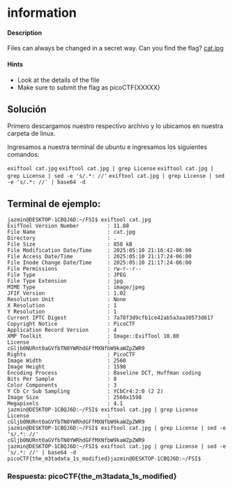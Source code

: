 # information

#### Description

Files can always be changed in a secret way. Can you find the flag? [cat.jpg](https://mercury.picoctf.net/static/e5825f58ef798fdd1af3f6013592a971/cat.jpg)

#### Hints

* Look at the details of the file
* Make sure to submit the flag as picoCTF{XXXXX}

## Solución

Primero descargamos nuestro respectivo archivo y lo ubicamos en nuestra carpeta de linux.

Ingresamos a nuestra terminal de ubuntu e ingresamos los siguientes comandos:

`exiftool cat.jpg`
`exiftool cat.jpg | grep License`
`exiftool cat.jpg | grep License | sed -e 's/.*: //'`
`exiftool cat.jpg | grep License | sed -e 's/.*: //' | base64 -d`

## Terminal de ejemplo:

```
jazmin@DESKTOP-1CBQJ6D:~/FSI$ exiftool cat.jpg
ExifTool Version Number         : 11.88
File Name                       : cat.jpg
Directory                       : .
File Size                       : 858 kB
File Modification Date/Time     : 2025:05:10 21:16:42-06:00
File Access Date/Time           : 2025:05:10 21:17:24-06:00
File Inode Change Date/Time     : 2025:05:10 21:17:24-06:00
File Permissions                : rw-r--r--
File Type                       : JPEG
File Type Extension             : jpg
MIME Type                       : image/jpeg
JFIF Version                    : 1.02
Resolution Unit                 : None
X Resolution                    : 1
Y Resolution                    : 1
Current IPTC Digest             : 7a78f3d9cfb1ce42ab5a3aa30573d617
Copyright Notice                : PicoCTF
Application Record Version      : 4
XMP Toolkit                     : Image::ExifTool 10.80
License                         : cGljb0NURnt0aGVfbTN0YWRhdGFfMXNfbW9kaWZpZWR9
Rights                          : PicoCTF
Image Width                     : 2560
Image Height                    : 1598
Encoding Process                : Baseline DCT, Huffman coding
Bits Per Sample                 : 8
Color Components                : 3
Y Cb Cr Sub Sampling            : YCbCr4:2:0 (2 2)
Image Size                      : 2560x1598
Megapixels                      : 4.1
jazmin@DESKTOP-1CBQJ6D:~/FSI$ exiftool cat.jpg | grep License
License                         : cGljb0NURnt0aGVfbTN0YWRhdGFfMXNfbW9kaWZpZWR9
jazmin@DESKTOP-1CBQJ6D:~/FSI$ exiftool cat.jpg | grep License | sed -e 's/.*: //'
cGljb0NURnt0aGVfbTN0YWRhdGFfMXNfbW9kaWZpZWR9
jazmin@DESKTOP-1CBQJ6D:~/FSI$ exiftool cat.jpg | grep License | sed -e 's/.*: //' | base64 -d
picoCTF{the_m3tadata_1s_modified}jazmin@DESKTOP-1CBQJ6D:~/FSI$
```

### Respuesta: picoCTF{the_m3tadata_1s_modified}

